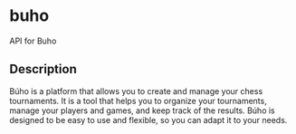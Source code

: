 # buho
API for Buho

## Description
Búho is a platform that allows you to create and manage your chess tournaments.
It is a tool that helps you to organize your tournaments, manage your players and games, and keep track of the results.
Búho is designed to be easy to use and flexible, so you can adapt it to your needs.
